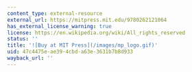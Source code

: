 ```yaml
---
content_type: external-resource
external_url: https://mitpress.mit.edu/9780262121064
has_external_license_warning: true
license: https://en.wikipedia.org/wiki/All_rights_reserved
status: ''
title: '![Buy at MIT Press](/images/mp_logo.gif)'
uid: 47c4475e-ae39-4cbd-a63e-3631b7b8d933
wayback_url: ''
---
```

